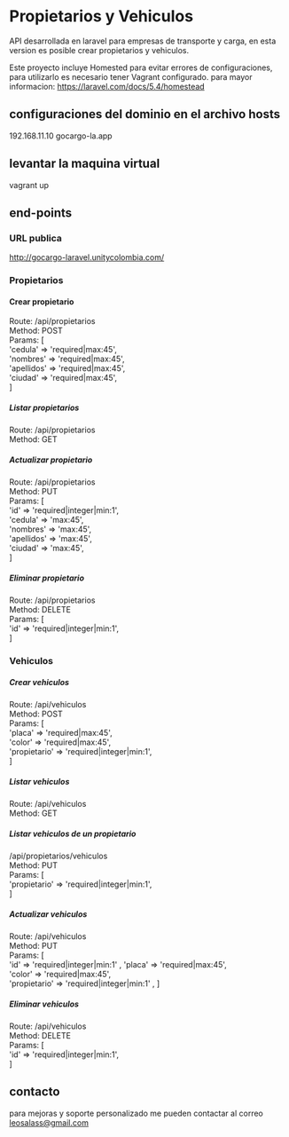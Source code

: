 # Propietarios y Vehiculos
API desarrollada en laravel para empresas de transporte y carga, en esta version es posible crear propietarios y vehiculos.   

Este proyecto incluye Homested para evitar errores de configuraciones, para utilizarlo es necesario tener Vagrant configurado. para mayor informacion: https://laravel.com/docs/5.4/homestead

## configuraciones del dominio en el archivo hosts
192.168.11.10	gocargo-la.app

## levantar la maquina virtual
vagrant up

## end-points

### URL publica
http://gocargo-laravel.unitycolombia.com/

### Propietarios 

#### Crear propietario
Route: /api/propietarios  
Method: POST  
Params: [  
            'cedula' => 'required|max:45',  
            'nombres' => 'required|max:45',  
            'apellidos' => 'required|max:45',  
            'ciudad' => 'required|max:45',  
]

##### Listar propietarios
Route: /api/propietarios  
Method: GET

##### Actualizar propietario
Route: /api/propietarios  
Method: PUT  
Params: [  
            'id' => 'required|integer|min:1',  
            'cedula' => 'max:45',  
            'nombres' => 'max:45',  
            'apellidos' => 'max:45',  
            'ciudad' => 'max:45',  
]

##### Eliminar propietario
Route: /api/propietarios  
Method: DELETE  
Params: [  
            'id' => 'required|integer|min:1',  
]


### Vehiculos

##### Crear vehiculos
Route: /api/vehiculos  
Method: POST  
Params: [  
            'placa' => 'required|max:45',  
            'color' => 'required|max:45',  
            'propietario' => 'required|integer|min:1',  
]

##### Listar vehiculos
Route: /api/vehiculos  
Method: GET  

##### Listar vehiculos de un propietario
/api/propietarios/vehiculos  
Method: PUT  
Params: [  
            'propietario' => 'required|integer|min:1',  
]  

##### Actualizar vehiculos
Route: /api/vehiculos  
Method: PUT  
Params: [  
            'id' => 'required|integer|min:1'  ,
            'placa' => 'required|max:45',  
            'color' => 'required|max:45',  
            'propietario' => 'required|integer|min:1'  ,
]  

##### Eliminar vehiculos
Route: /api/vehiculos  
Method: DELETE  
Params: [  
            'id' => 'required|integer|min:1',  
]  


## contacto
para mejoras y soporte personalizado me pueden contactar al correo leosalass@gmail.com
